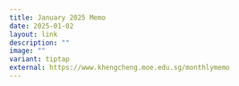 ```yaml
---
title: January 2025 Memo
date: 2025-01-02
layout: link
description: ""
image: ""
variant: tiptap
external: https://www.khengcheng.moe.edu.sg/monthlymemo
---
```

